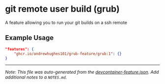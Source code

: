 
# git remote user build (grub)

A feature allowing you to run your git builds on a ssh remote

## Example Usage

```json
"features": {
    "ghcr.io/andrewhughes101/grub-feature/grub:1": {}
}
```





---

_Note: This file was auto-generated from the [devcontainer-feature.json](devcontainer-feature.json).  Add additional notes to a `NOTES.md`._
